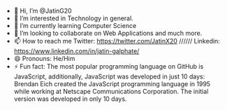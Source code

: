 - 👋 Hi, I’m @JatinG20
- 👀 I’m interested in Technology in general.
- 🌱 I’m currently learning Computer Science
- 💞️ I’m looking to collaborate on Web Applications and much more.
- 📫 How to reach me Twitter: https://twitter.com/JatinX20   /\/\/\/\/\/  Linkedin: https://www.linkedin.com/in/jatin-galphate/  
- 😄 Pronouns: He/Him
- ⚡ Fun fact: The most popular programming language on GitHub is JavaScript, additionally, JavaScript was developed in just 10 days: Brendan Eich created the JavaScript programming language in 1995 while working at Netscape Communications Corporation. The initial version was developed in only 10 days.

<!---
JatinG20/JatinG20 is a ✨ special ✨ repository because its `README.md` (this file) appears on your GitHub profile.
You can click the Preview link to take a look at your changes.
--->
